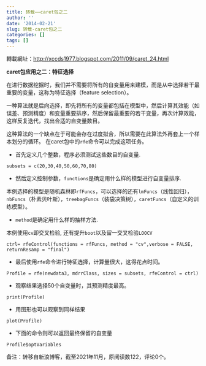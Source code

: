 ```yaml
---
title: 转载——caret包之二
author: ''
date: '2014-02-21'
slug: 转载-caret包之二
categories: []
tags: []
---
```


轉載網址：http://xccds1977.blogspot.com/2011/09/caret_24.html 

**caret包应用之二：特征选择**

在进行数据挖掘时，我们并不需要将所有的自变量用来建模，而是从中选择若干最重要的变量，这称为特征选择（feature selection）。

一种算法就是后向选择，即先将所有的变量都包括在模型中，然后计算其效能（如误差、预测精度）和变量重要排序，然后保留最重要的若干变量，再次计算效能，这样反复迭代，找出合适的自变量数目。

这种算法的一个缺点在于可能会存在过度拟合，所以需要在此算法外再套上一个样本划分的循环。 在caret包中的`rfe`命令可以完成这项任务。


+ 首先定义几个整数，程序必须测试这些数目的自变量.
```{r}
subsets = c(20,30,40,50,60,70,80)
```

+ 然后定义控制参数，`functions`是确定用什么样的模型进行自变量排序.

本例选择的模型是随机森林即`rfFuncs`，可以选择的还有`lmFuncs`（线性回归），`nbFuncs`（朴素贝叶斯），`treebagFuncs`（装袋决策树），`caretFuncs`（自定义的训练模型）。

+ `method`是确定用什么样的抽样方法.

本例使用`cv`即交叉检验, 还有提升`boot`以及留一交叉检验`LOOCV`
```{r}
ctrl= rfeControl(functions = rfFuncs, method = "cv",verbose = FALSE, returnResamp = "final")
```

+ 最后使用`rfe`命令进行特征选择，计算量很大，这得花点时间。
```{r}
Profile = rfe(newdata3, mdrrClass, sizes = subsets, rfeControl = ctrl)
```

+ 观察结果选择50个自变量时，其预测精度最高。
```{r}
print(Profile)
```

+ 用图形也可以观察到同样结果
```{r}
plot(Profile)
```

+ 下面的命令则可以返回最终保留的自变量
```{r}
Profile$optVariables
```

备注：转移自新浪博客，截至2021年11月，原阅读数122，评论0个。

